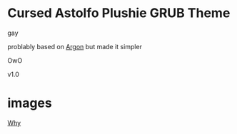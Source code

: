 # Cursed Astolfo Plushie GRUB Theme

gay

problably based on [Argon](https://github.com/stuarthayhurst/argon-grub-theme) but made it simpler

OwO

v1.0

# images

[Why](https://cdn.discordapp.com/attachments/793769420551618570/888400481641189417/IMG_20210917_201209.jpg)
[ ](https://cdn.discordapp.com/attachments/793769420551618570/888400481133674526/images_3.jpeg)
